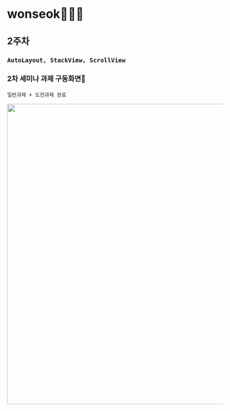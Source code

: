 # wonseok🙋🏽‍♂️
## 2주차
### `AutoLayout, StackView, ScrollView`
### 2차 세미나 과제 구동화면📲
`일반과제 + 도전과제 완료`

<img height="700" src="/Assignment/SOPT27_week2_assignment/SOPT27_week2_assignment/week2_assignment_simul.gif">
